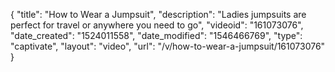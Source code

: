 {
    "title": "How to Wear a Jumpsuit",
    "description": "Ladies jumpsuits are perfect for travel or anywhere you need to go",
    "videoid": "161073076",
    "date_created": "1524011558",
    "date_modified": "1546466769",
    "type": "captivate",
    "layout": "video",
    "url": "\/v\/how-to-wear-a-jumpsuit\/161073076"
}